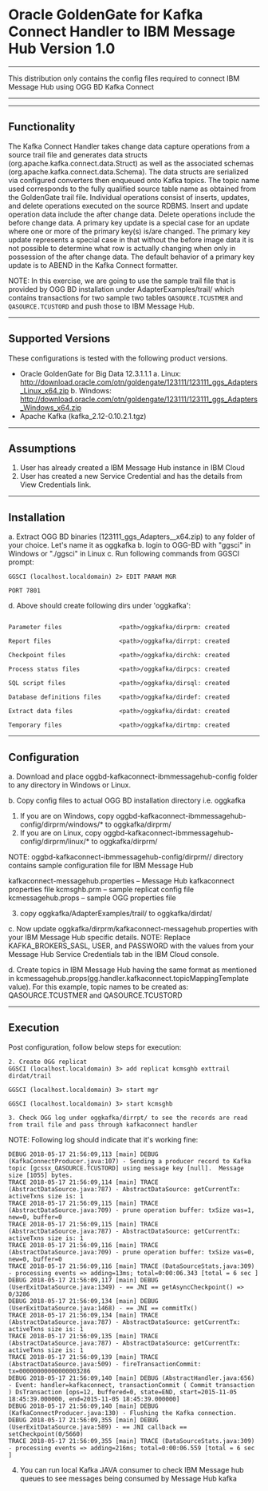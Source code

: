 # Oracle GoldenGate for Kafka Connect Handler to IBM Message Hub Version 1.0
***************************************************************************************************************
This distribution only contains the config files required to connect IBM Message Hub using OGG BD Kafka Connect
***************************************************************************************************************

-------------
Functionality
-------------

The Kafka Connect Handler takes change data capture operations from a source trail file and generates data structs (org.apache.kafka.connect.data.Struct) as well as the associated schemas (org.apache.kafka.connect.data.Schema). The data structs are serialized via configured converters then enqueued onto Kafka topics. The topic name used corresponds to the fully qualified source table name as obtained from the GoldenGate trail file. Individual operations consist of inserts, updates, and delete operations executed on the source RDBMS. Insert and update operation data include the after change data. Delete operations include the before change data. A primary key update is a special case for an update where one or more of the primary key(s) is/are changed. The primary key update represents a special case in that without the before image data it is not possible to determine what row is actually changing when only in possession of the after change data. The default behavior of a primary key update is to ABEND in the Kafka Connect formatter. 

NOTE: In this exercise, we are going to use the sample trail file that is provided by OGG BD installation under AdapterExamples/trail/ which contains transactions for two sample two tables ```QASOURCE.TCUSTMER``` and ```QASOURCE.TCUSTORD``` and push those to IBM Message Hub.

------------------
Supported Versions
------------------

These configurations is tested with the following product versions.

- Oracle GoldenGate for Big Data 12.3.1.1.1
a. Linux: http://download.oracle.com/otn/goldengate/123111/123111_ggs_Adapters_Linux_x64.zip
b. Windows: http://download.oracle.com/otn/goldengate/123111/123111_ggs_Adapters_Windows_x64.zip
- Apache Kafka (kafka_2.12-0.10.2.1.tgz)

------------------
Assumptions
------------------

1. User has already created a IBM Message Hub instance  in IBM Cloud
2. User has created a new Service Credential and has the details from View Credentials link.

------------
Installation
------------

a. Extract OGG BD binaries (123111_ggs_Adapters_<OS Type>_x64.zip) to any folder of your choice. Let's name it as oggkafka
b. login to OGG-BD with "ggsci" in Windows or "./ggsci" in Linux
c. Run following commands from GGSCI prompt:

```GGSCI (localhost.localdomain) 1> CREATE SUBDIRS
GGSCI (localhost.localdomain) 2> EDIT PARAM MGR

PORT 7801
```
d. Above should create following dirs under 'oggkafka':
```Creating subdirectories under current directory <path>/oggkafka

Parameter files                <path>/oggkafka/dirprm: created

Report files                   <path>/oggkafka/dirrpt: created

Checkpoint files               <path>/oggkafka/dirchk: created

Process status files           <path>/oggkafka/dirpcs: created

SQL script files               <path>/oggkafka/dirsql: created

Database definitions files     <path>/oggkafka/dirdef: created

Extract data files             <path>/oggkafka/dirdat: created

Temporary files                <path>/oggkafka/dirtmp: created
```

--------------
Configuration
--------------

a. Download and place oggbd-kafkaconnect-ibmmessagehub-config folder to any directory in Windows or Linux. 

b. Copy config files to actual OGG BD installation directory i.e. oggkafka

1. If you are on Windows, copy oggbd-kafkaconnect-ibmmessagehub-config/dirprm/windows/* to oggkafka/dirprm/
2. If you are on Linux, copy oggbd-kafkaconnect-ibmmessagehub-config/dirprm/linux/* to oggkafka/dirprm/

NOTE: 
oggbd-kafkaconnect-ibmmessagehub-config/dirprm/<OS TYPE>/ directory contains sample configuration file for IBM Message Hub

kafkaconnect-messagehub.properties – Message Hub kafkaconnect properties file
kcmsghb.prm – sample replicat config file
kcmessagehub.props – sample OGG properties file

3. copy oggkafka/AdapterExamples/trail/ to oggkafka/dirdat/

c. Now update oggkafka/dirprm/kafkaconnect-messagehub.properties with your IBM Message Hub specific details.
NOTE: Replace KAFKA_BROKERS_SASL, USER, and PASSWORD with the values from your Message Hub Service Credentials tab in the IBM Cloud console.

d. Create topics in IBM Message Hub having the same format as mentioned in kcmessagehub.props(gg.handler.kafkaconnect.topicMappingTemplate value).
For this example, topic names to be created as: QASOURCE.TCUSTMER and QASOURCE.TCUSTORD


------------
Execution
-------------

Post configuration, follow below steps for execution:

```1. login to OGG-BD with "ggsci" in Windows or "./ggsci" in Linux
2. Create OGG replicat
GGSCI (localhost.localdomain) 3> add replicat kcmsghb exttrail dirdat/trail

GGSCI (localhost.localdomain) 3> start mgr

GGSCI (localhost.localdomain) 3> start kcmsghb

3. Check OGG log under oggkafka/dirrpt/ to see the records are read from trail file and pass through kafkaconnect handler
```
NOTE: Following log should indicate that it's working fine:
```
DEBUG 2018-05-17 21:56:09,113 [main] DEBUG (KafkaConnectProducer.java:107) - Sending a producer record to Kafka topic [gcssx_QASOURCE.TCUSTORD] using message key [null].  Message size [1055] bytes.
TRACE 2018-05-17 21:56:09,114 [main] TRACE (AbstractDataSource.java:787) - AbstractDataSource: getCurrentTx: activeTxns size is: 1
TRACE 2018-05-17 21:56:09,115 [main] TRACE (AbstractDataSource.java:709) - prune operation buffer: txSize was=1, new=0, buffer=0
TRACE 2018-05-17 21:56:09,115 [main] TRACE (AbstractDataSource.java:787) - AbstractDataSource: getCurrentTx: activeTxns size is: 1
TRACE 2018-05-17 21:56:09,116 [main] TRACE (AbstractDataSource.java:709) - prune operation buffer: txSize was=0, new=0, buffer=0
TRACE 2018-05-17 21:56:09,116 [main] TRACE (DataSourceStats.java:309) - processing events => adding=13ms; total=0:00:06.343 [total = 6 sec ]
DEBUG 2018-05-17 21:56:09,117 [main] DEBUG (UserExitDataSource.java:1349) - == JNI == getAsyncCheckpoint() => 0/3286
DEBUG 2018-05-17 21:56:09,134 [main] DEBUG (UserExitDataSource.java:1468) - == JNI == commitTx()
TRACE 2018-05-17 21:56:09,134 [main] TRACE (AbstractDataSource.java:787) - AbstractDataSource: getCurrentTx: activeTxns size is: 1
TRACE 2018-05-17 21:56:09,135 [main] TRACE (AbstractDataSource.java:787) - AbstractDataSource: getCurrentTx: activeTxns size is: 1
TRACE 2018-05-17 21:56:09,139 [main] TRACE (AbstractDataSource.java:509) - fireTransactionCommit: tx=00000000000000003286
DEBUG 2018-05-17 21:56:09,140 [main] DEBUG (AbstractHandler.java:656) - Event: handler=kafkaconnect, transactionCommit ( Commit transaction ) DsTransaction [ops=12, buffered=0, state=END, start=2015-11-05 18:45:39.000000, end=2015-11-05 18:45:39.000000]
DEBUG 2018-05-17 21:56:09,140 [main] DEBUG (KafkaConnectProducer.java:130) - Flushing the Kafka connection.
DEBUG 2018-05-17 21:56:09,355 [main] DEBUG (UserExitDataSource.java:589) - == JNI callback == setCheckpoint(0/5660)
TRACE 2018-05-17 21:56:09,355 [main] TRACE (DataSourceStats.java:309) - processing events => adding=216ms; total=0:00:06.559 [total = 6 sec ]
```
4. You can run local Kafka JAVA consumer to check IBM Message hub queues to see messages being consumed by Message Hub kafka
